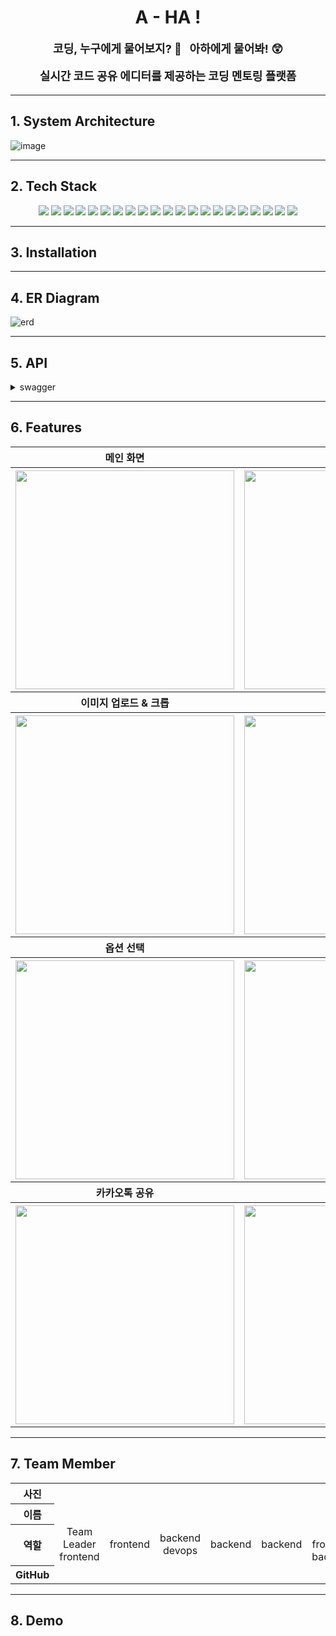 <h1 align="center">
    A - HA !
</h1>

<div align="center" style="font-size:18px">
<b> 코딩, 누구에게 물어보지? 🤔 &nbsp; 아하에게 물어봐! 😲

실시간 코드 공유 에디터를 제공하는 코딩 멘토링 플랫폼<br>
</b>

</div>
<hr>

## 1. System Architecture

![image](https://user-images.githubusercontent.com/105929978/215699453-4759adc2-2fe3-4fd1-9fc4-9bfa959a9847.png)

<hr>

## 2. Tech Stack

<div align =center>

  <img src="https://img.shields.io/badge/Docker-2496ED?style=for-the-badge&logo=docker&logoColor=white"> 
  <img src="https://img.shields.io/badge/Amazon EC2-FF9900?style=for-the-badge&logo=amazon%20ec2&logoColor=black">
  <img src="https://img.shields.io/badge/Amazon S3-569A31?style=for-the-badge&logo=amazon%20s3&logoColor=black">
  <img src="https://img.shields.io/badge/Amazon RDS-527FFF?style=for-the-badge&logo=amazon%20rds&logoColor=black">
  <img src="https://img.shields.io/badge/NGINX-009639?style=for-the-badge&logo=nginx&logoColor=black">
  <img src="https://img.shields.io/badge/react-61DAFB?style=for-the-badge&logo=react&logoColor=black">
  <img src="https://img.shields.io/badge/javascript-F7DF1E?style=for-the-badge&logo=javascript&logoColor=black">
  <img src="https://img.shields.io/badge/django-528DD7?style=for-the-badge&logo=django&logoColor=white">
  <img src="https://img.shields.io/badge/DJANGO-REST-ff1709?style=for-the-badge&logo=django&logoColor=white&color=ff1709&labelColor=gray">
  <img src="https://img.shields.io/badge/gunicorn-499848?style=for-the-badge&logo=gunicorn&logoColor=black">
  <img src="https://img.shields.io/badge/yolov5-EE4C2C?style=for-the-badge&logo=yolov5&logoColor=black">
  <img src="https://img.shields.io/badge/python-3776AB?style=for-the-badge&logo=python&logoColor=white">
  <img src="https://img.shields.io/badge/rabbitMQ-FF6600?style=for-the-badge&logo=rabbitmq&logoColor=white">
  <img src="https://img.shields.io/badge/celery-37814A?style=for-the-badge&logo=celery&logoColor=black">
  <img src="https://img.shields.io/badge/mysql-4479A1?style=for-the-badge&logo=mysql&logoColor=white">
  <img src="https://img.shields.io/badge/pytorch-EE4C2C?style=for-the-badge&logo=pytorch&logoColor=white">
  <img src="https://img.shields.io/badge/Grafana-F46800?style=for-the-badge&logo=grafana&logoColor=black">
  <img src="https://img.shields.io/badge/Prometheus-E6522C?style=for-the-badge&logo=Prometheus&logoColor=black">
  <img src="https://img.shields.io/badge/swagger-85EA2D?style=for-the-badge&logo=swagger&logoColor=black">
  <img src="https://img.shields.io/badge/Git-73398D?style=for-the-badge&logo=git&logoColor=white">
   <img src="https://img.shields.io/badge/notion-000000?style=for-the-badge&logo=notion&logoColor=white">
</div>
<hr>

## 3. Installation

<hr>

## 4. ER Diagram

![erd](https://user-images.githubusercontent.com/105929978/215703702-7f8e70f5-396c-4a90-8378-442d123b611b.png)

<hr>

## 5. API

<details>
<summary>swagger</summary>
<div markdown="1">

<br>

![swagger](https://user-images.githubusercontent.com/105929978/215699854-664a9deb-0e97-4628-bcee-92c8ed03f0f9.png)

</div>
</details>

<hr>

## 6. Features

<table  style="text-align: center; width=950px">
    <tbody>
        <tr>
          <th style="text-align: center;">메인 화면</th>
          <th style="text-align: center;">로그인</th>
        </tr>
      </tbody>
      <tbody>
        <tr>
          <th><img src="" width="350px" height="350px"/></th>
          <th><img src=""  width="350px" height="350px"/></th>
        </tr>
      </tbody>
      <tbody>
      <tr>
          <th style="text-align: center;">이미지 업로드 & 크롭</th>
          <th style="text-align: center;">말풍선 입력</th>
        </tr>
      </tbody>
      <tbody>
        <tr>
          <th><img src=""  width="350px" height="350px"/></th>
          <th><img src=""  width="350px" height="350px"/></th>
        </tr>
      </tbody>
      <tbody>
      <tr>
          <th style="text-align: center;">옵션 선택</th>
          <th style="text-align: center;">결과 이미지</th>
        </tr>
      </tbody>
      <tbody>
        <tr>
          <th><img src=""  width="350px" height="350px"/></th>
          <th><img src=""  width="350px" height="350px"/></th>
        </tr>
      </tbody>
      <tbody>
      <tr>
          <th style="text-align: center;">카카오톡 공유</th>
          <th style="text-align: center;">마이페이지</th>
        </tr>
      </tbody>
      <tbody>
        <tr>
          <th><img src=""  width="350px" height="350px"/></th>
          <th><img src=""  width="350px" height="350px"/></th>
        </tr>
      </tbody>
    </table>

<hr>

## 7. Team Member

<table width="950px">
    <thead>
    </thead>
    <tbody>
    <tr>
        <th>사진</th>
         <td width="100" align="center">
            <!-- <a href="https://github.com/KoneJ">
                <img src="https://avatars.githubusercontent.com/u/86594108?v=4" width="60" height="60">
            </a> -->
        </td>
        <td width="100" align="center">
            <!-- <a href="https://github.com/alswlfl29">
                <img src="https://avatars.githubusercontent.com/u/79428205?v=4" width="60" height="60">
            </a> -->
        </td>
        <td width="100" align="center">
            <!-- <a href="https://github.com/bjo6300">
                <img src="https://avatars.githubusercontent.com/u/70627982?v=4" width="60" height="60">
            </a> -->
        </td>
        <td width="100" align="center">
            <!-- <a href="https://github.com/gmlrude">
                <img src="https://avatars.githubusercontent.com/u/101381901?v=4" width="60" height="60">
            </a> -->
        </td>
        <td width="100" align="center">
            <!-- <a href="https://github.com/Haaein">
                <img src="https://avatars.githubusercontent.com/u/103196409?v=4" width="60" height="60">
            </a> -->
        </td>
        <td width="100" align="center">
            <!-- <a href="https://github.com/changminkim-329">
                <img src="https://avatars.githubusercontent.com/u/59727077?v=4" width="60" height="60">
            </a> -->
    </tr>
    <tr>
        <th>이름</th>
        <!-- <td width="100" align="center">고원준</td>
        <td width="100" align="center">이민지</td>
        <td width="100" align="center">배준일</td>
        <td width="100" align="center">박희경</td>
        <td width="100" align="center">라예진</td>
        <td width="100" align="center">김창민</td> -->
    </tr>
    <tr>
        <th>역할</th>
        <td width="150" align="center">
            Team Leader<br>
            frontend<br>
        </td>
        <td width="150" align="center">
            frontend<br>
        </td>
        <td width="150" align="center">
            backend<br>
            devops<br>
        </td>
        <td width="150" align="center">
            backend<br>
        </td>
        <td width="150" align="center">
            backend<br>
        </td>
        <td width="150" align="center">
            AI<br>
            frontend<br>
            backend<br>
        </td>
    </tr>
    <tr>
        <th>GitHub</th>
        <td width="100" align="center">
            <!-- <a href="https://github.com/KoneJ">
                <img src="http://img.shields.io/badge/KoneJ-green?style=social&logo=github"/>
            </a>
        </td>
        <td width="100" align="center">
            <a href="https://github.com/alswlfl29">
                <img src="http://img.shields.io/badge/alswlfl29-green?style=social&logo=github"/>
            </a>
        </td>
        <td width="100" align="center">
            <a href="https://github.com/bjo6300">  
                <img src="http://img.shields.io/badge/bjo6300-green?style=social&logo=github"/>
            </a>
        </td>
        <td width="100" align="center">
            <a href="https://github.com/gmlrude">
                <img src="http://img.shields.io/badge/gmlrude-green?style=social&logo=github"/>
            </a>
        </td>
        <td width="100" align="center">
            <a href="https://github.com/Haaein">
                <img src="http://img.shields.io/badge/Haaein-green?style=social&logo=github"/>
            </a>
        </td>
         <td width="100" align="center">
            <a href="https://github.com/changminkim-329">
                <img src="http://img.shields.io/badge/changminkim-329-green?style=social&logo=github"/>
            </a> -->
    </tr>
    </tbody>
</table>
<hr>

## 8. Demo

<!-- - [데모영상](https://youtu.be/fSKvq28lOss) -->
